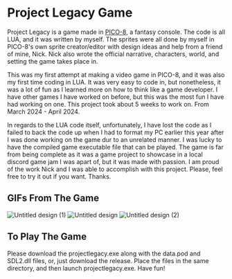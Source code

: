 # Project Legacy Game

Project Legacy is a game made in [PICO-8](https://www.lexaloffle.com/pico-8.php), a fantasy console. The code is all LUA, and it was written by myself. The sprites were all done by myself in PICO-8's own sprite creator/editor with design ideas and help from a friend of mine, Nick. Nick also wrote the official narrative, characters, world, and setting the game takes place in. 

This was my first attempt at making a video game in PICO-8, and it was also my first time coding in LUA. It was very easy to code in, but nonetheless, it was a lot of fun as I learned more on how to think like a game developer. I have other games I have worked on before, but this was the most fun I have had working on one. This project took about 5 weeks to work on. From March 2024 - April 2024. 

In regards to the LUA code itself, unfortunately, I have lost the code as I failed to back the code up when I had to format my PC earlier this year after I was done working on the game dur to an unrelated manner. I was lucky to have the compiled game executable file that can be played. The game is far from being complete as it was a game project to showcase in a local discord game jam I was apart of, but it was made with passion. I am proud of the work Nick and I was able to accomplish with this project. Please, feel free to try it out if you want. Thanks.

## GIFs From The Game

![Untitled design (1)](https://github.com/DaFalafels/Project-Legacy-Game/assets/61887336/fa0386dd-8ad3-4b19-91ad-4de34916aa85)
![Untitled design](https://github.com/DaFalafels/Project-Legacy-Game/assets/61887336/ac21e662-3e27-4f7e-be53-97efabb264c4)
![Untitled design (2)](https://github.com/DaFalafels/Project-Legacy-Game/assets/61887336/589de10a-7272-4f23-8011-bf58525813e9)

## To Play The Game

Please download the projectlegacy.exe along with the data.pod and SDL2.dll files, or, just download the release. Place the files in the same directory, and then launch projectlegacy.exe. Have fun!
